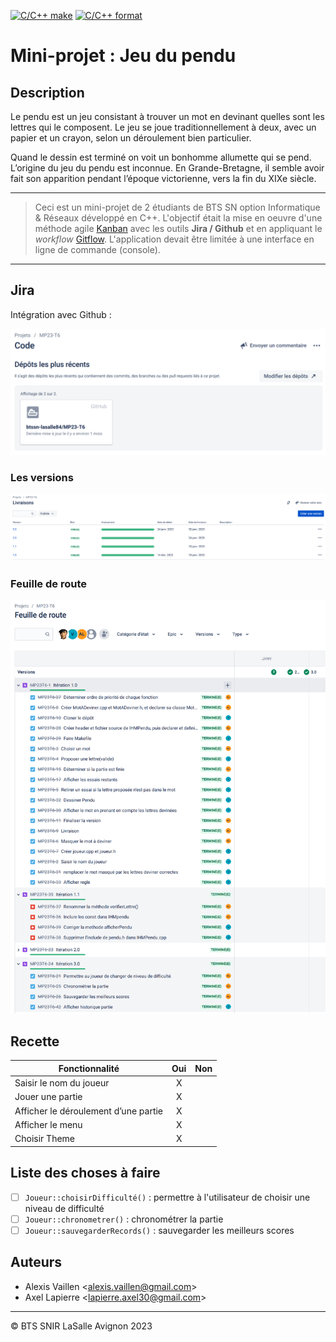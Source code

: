 [![C/C++ make](https://github.com/btssn-lasalle84/MP23-T6/actions/workflows/c-cpp.yml/badge.svg?branch=develop)](https://github.com/btssn-lasalle84/MP23-T6/actions/workflows/c-cpp.yml) [![C/C++ format](https://github.com/btssn-lasalle84/MP23-T6/actions/workflows/cppformat.yml/badge.svg?branch=develop)](https://github.com/btssn-lasalle84/MP23-T6/actions/workflows/cppformat.yml)

# Mini-projet : Jeu du pendu

## Description

Le pendu est un jeu consistant à trouver un mot en devinant quelles sont les lettres qui le composent. Le jeu se joue traditionnellement à deux, avec un papier et un crayon, selon un déroulement bien particulier.

Quand le dessin est terminé on voit un bonhomme allumette qui se pend. L’origine du jeu du pendu est inconnue. En Grande-Bretagne, il semble avoir fait son apparition pendant l’époque victorienne, vers la fin du XIXe siècle.

---

> Ceci est un mini-projet de 2 étudiants de BTS SN option Informatique & Réseaux développé en C++. L'objectif était la mise en oeuvre d'une méthode agile [Kanban](https://fr.wikipedia.org/wiki/Kanban_(d%C3%A9veloppement)) avec les outils **Jira / Github** et en appliquant le _workflow_ [Gitflow](https://btssn-lasalle84.github.io/guides-developpement-logiciel/jira.html#ancre-gitflow). L'application devait être limitée à une interface en ligne de commande (console).

---

## Jira

Intégration avec Github :

![](images/mp23-t6-jira-code.png)

### Les versions

![](images/mp23-t6-jira-versions.png)

### Feuille de route

![](images/mp23-t6-jira-roadmap.png)

## Recette

|Fonctionnalité                      |Oui|Non|
|------------------------------------|:-:|:-:|
|Saisir le nom du joueur             | X |   |
|Jouer une partie                    | X |   |
|Afficher le déroulement d’une partie| X |   |
|Afficher le menu                    | X |   |
|Choisir Theme                       | X |   |

## Liste des choses à faire

- [ ] `Joueur::choisirDifficulté()` : permettre à l'utilisateur de choisir une niveau de difficulté
- [ ] `Joueur::chronometrer()` : chronométrer la partie
- [ ] `Joueur::sauvegarderRecords()` : sauvegarder les meilleurs scores

## Auteurs

- Alexis Vaillen <<alexis.vaillen@gmail.com>>
- Axel Lapierre  <<lapierre.axel30@gmail.com>>

---
©️ BTS SNIR LaSalle Avignon 2023
